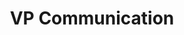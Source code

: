 ---
name: "Baptiste Galand"
title: "VP Communication"
mail: "baptiste.galand@ecl22.ec-lyon.fr"
image: "/image/team/Blue.webp"
---